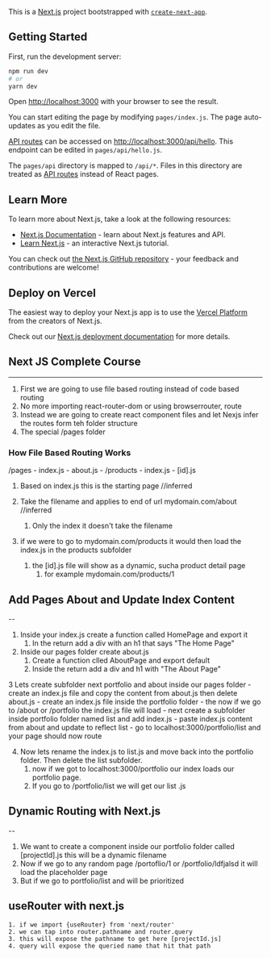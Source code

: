 This is a [Next.js](https://nextjs.org/) project bootstrapped with [`create-next-app`](https://github.com/vercel/next.js/tree/canary/packages/create-next-app).

## Getting Started

First, run the development server:

```bash
npm run dev
# or
yarn dev
```

Open [http://localhost:3000](http://localhost:3000) with your browser to see the result.

You can start editing the page by modifying `pages/index.js`. The page auto-updates as you edit the file.

[API routes](https://nextjs.org/docs/api-routes/introduction) can be accessed on [http://localhost:3000/api/hello](http://localhost:3000/api/hello). This endpoint can be edited in `pages/api/hello.js`.

The `pages/api` directory is mapped to `/api/*`. Files in this directory are treated as [API routes](https://nextjs.org/docs/api-routes/introduction) instead of React pages.

## Learn More

To learn more about Next.js, take a look at the following resources:

- [Next.js Documentation](https://nextjs.org/docs) - learn about Next.js features and API.
- [Learn Next.js](https://nextjs.org/learn) - an interactive Next.js tutorial.

You can check out [the Next.js GitHub repository](https://github.com/vercel/next.js/) - your feedback and contributions are welcome!

## Deploy on Vercel

The easiest way to deploy your Next.js app is to use the [Vercel Platform](https://vercel.com/new?utm_medium=default-template&filter=next.js&utm_source=create-next-app&utm_campaign=create-next-app-readme) from the creators of Next.js.

Check out our [Next.js deployment documentation](https://nextjs.org/docs/deployment) for more details.


## Next JS Complete Course
---

1. First we are going to use file based routing instead of code based routing
2. No more importing react-router-dom or using browserrouter, route
3. Instead we are going to create react component files and let Nexjs infer the routes form teh folder structure
4. The special /pages folder

### How File Based Routing Works ###

/pages
    - index.js
    - about.js
    - /products
      - index.js
      - [id].js

1. Based on index.js this is the starting page //inferred
2. Take the filename and applies to end of url mydomain.com/about  //inferred
   1. Only the index it doesn't take the filename

3. if we were to go to mydomain.com/products it would then load the index.js in the products subfolder
   1. the [id].js file will show as a dynamic, sucha  product detail page  
      1. for example mydomain.com/products/1


## Add Pages About and Update Index Content
--

1. Inside your index.js create a function called HomePage and export it
   1. In the return add a div with an h1 that says "The Home Page"
2. Inside our pages folder create about.js
   1. Create a function clled AboutPage and export default
   2. Inside the return add a div and h1 with "The About Page"

3 Lets create subfolder next portfolio and about inside our pages folder
    - create an index.js file and copy the content from about.js then delete about.js
    - create an index.js file inside the portfolio folder
    - the now if we go to /about or /portfolio the index.js file will load
    - next create a subfolder inside portfolio folder named list and add index.js
    - paste index.js content from about and update to reflect list
    - go to localhost:3000/portfolio/list and your page should now route
  
4. Now lets rename the index.js to list.js and move back into the portfolio folder. Then delete the list subfolder.
   1. now if we got to localhost:3000/portfolio our index loads our portfolio page.
   2. If you go to /portfolio/list we will get our list .js


## Dynamic Routing with Next.js
--

1. We want to create a component inside our portfolio folder called [projectId].js this will be a dynamic filename
2. Now if we go to any random page /portoflio/1 or /portfolio/ldfjalsd it will load the placeholder page
3. But if we go to portfolio/list and will be prioritized

## useRouter with next.js
    1. if we import {useRouter} from 'next/router'
    2. we can tap into router.pathname and router.query
    3. this will expose the pathname to get here [projectId.js]
    4. query will expose the queried name that hit that path